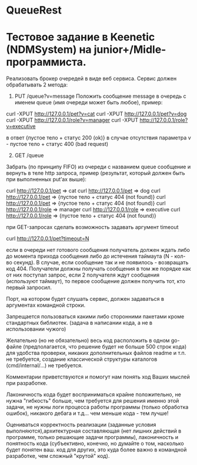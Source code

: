 # QueueRest
# Тестовое задание в Keenetic (NDMSystem) на junior+/Midle- программиста.

Реализовать брокер очередей в виде веб сервиса. Сервис должен обрабатывать 2 метода:

1. PUT /queue?v=message
    Положить сообщение message в очередь с именем queue (имя очереди может
    быть любое), пример:

curl -XPUT http://127.0.0.1/pet?v=cat
curl -XPUT http://127.0.0.1/pet?v=dog
curl -XPUT http://127.0.0.1/role?v=manager
curl -XPUT http://127.0.0.1/role?v=executive

в ответ {пустое тело + статус 200 (ok)}
в случае отсутствия параметра v - пустое тело + статус 400 (bad request)

2. GET /queue

Забрать (по принципу FIFO) из очереди с названием queue сообщение и вернуть в теле http запроса, пример (результат, который должен быть при выполненных put’ах выше):

curl http://127.0.0.1/pet => cat
curl http://127.0.0.1/pet => dog
curl http://127.0.0.1/pet => {пустое тело + статус 404 (not found)}
curl http://127.0.0.1/pet => {пустое тело + статус 404 (not found)}
curl http://127.0.0.1/role => manager
curl http://127.0.0.1/role => executive
curl http://127.0.0.1/role => {пустое тело + статус 404 (not found)}

при GET-запросах сделать возможность задавать аргумент timeout

curl http://127.0.0.1/pet?timeout=N

если в очереди нет готового сообщения получатель должен ждать либо до момента прихода сообщения либо до истечения таймаута (N - кол-во секунд). В случае, если сообщение так и не появилось - возвращать код 404. Получатели должны получать сообщения в том же порядке как от них поступал запрос, если 2 получателя ждут сообщения (используют таймаут), то первое сообщение должен получить тот, кто первый запросил.

Порт, на котором будет слушать сервис, должен задаваться в аргументах командной строки.

Запрещается пользоваться какими либо сторонними пакетами кроме стандартных библиотек. (задача в написании кода, а не в использовании чужого)

Желательно (но не обязательно) весь код расположить в одном go-файле (предполагается, что решение будет не больше 500 строк кода) для удобства проверки, никаких дополнительных файлов readme и т.п. не требуется, создание классической структуры каталогов (cmd/internal/...) не требуется.

Комментарии приветствуются и помогут нам понять ход Ваших мыслей при разработке.

Лаконичность кода будет восприниматься крайне положительно, не нужна "гибкость" больше, чем требуется для решения именно этой задачи, не нужны логи процесса работы программы (только обработка ошибок), никакого дебага и т.д... чем меньше кода - тем лучше!

Оцениваться корректность реализации (заданные условия выполняются),архитектурная составляющая (нет лишних действий в программе, только
решающие задачи программы), лаконичность и понятность кода (субъективно, конечно, но думайте о том, насколько будет понятен ваш. код для других, это куда более важно в командной разработке, чем сложный "крутой" код).
